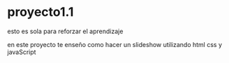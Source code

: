 # proyecto1.1
esto es sola para reforzar el aprendizaje

en este proyecto te  enseño como hacer un slideshow utilizando html css y javaScript
